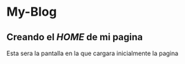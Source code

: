 # My-Blog

## Creando el _HOME_ de mi pagina 

Esta sera la pantalla en la que cargara inicialmente la pagina
